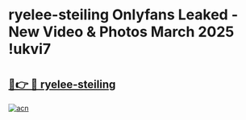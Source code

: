 # ryelee-steiling Onlyfans Leaked - New Video & Photos March 2025 !ukvi7

# <h2><a href="https://mde5mk.iuczelnia.edu.pl?title=ryelee-steiling&ref=ukvi7">🔗👉 🔴 ryelee-steiling</a></h2>

[![acn](https://github.com/user-attachments/assets/0f9c940e-d8b0-45ae-aac7-cd30a18b3e1c)](https://mde5mk.iuczelnia.edu.pl?title=ryelee-steiling&ref=ukvi7)

